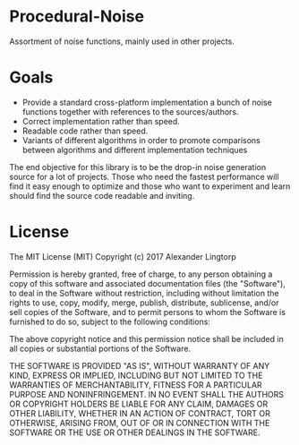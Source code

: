 # Procedural-Noise
Assortment of noise functions, mainly used in other projects.

# Goals
* Provide a standard cross-platform implementation a bunch of noise functions together with references to the sources/authors.
* Correct implementation rather than speed.
* Readable code rather than speed.
* Variants of different algorithms in order to promote comparisons between algorithms and different implementation techniques

The end objective for this library is to be the drop-in noise generation source for a lot of projects. Those who need the fastest performance will find it easy enough to optimize and those who want to experiment and learn should find the source code readable and inviting.

# License
The MIT License (MIT)
Copyright (c) 2017 Alexander Lingtorp

Permission is hereby granted, free of charge, to any person obtaining a copy of this software and associated documentation files (the "Software"), to deal in the Software without restriction, including without limitation the rights to use, copy, modify, merge, publish, distribute, sublicense, and/or sell copies of the Software, and to permit persons to whom the Software is furnished to do so, subject to the following conditions:

The above copyright notice and this permission notice shall be included in all copies or substantial portions of the Software.

THE SOFTWARE IS PROVIDED "AS IS", WITHOUT WARRANTY OF ANY KIND, EXPRESS OR IMPLIED, INCLUDING BUT NOT LIMITED TO THE WARRANTIES OF MERCHANTABILITY, FITNESS FOR A PARTICULAR PURPOSE AND NONINFRINGEMENT. IN NO EVENT SHALL THE AUTHORS OR COPYRIGHT HOLDERS BE LIABLE FOR ANY CLAIM, DAMAGES OR OTHER LIABILITY, WHETHER IN AN ACTION OF CONTRACT, TORT OR OTHERWISE, ARISING FROM, OUT OF OR IN CONNECTION WITH THE SOFTWARE OR THE USE OR OTHER DEALINGS IN THE SOFTWARE.
